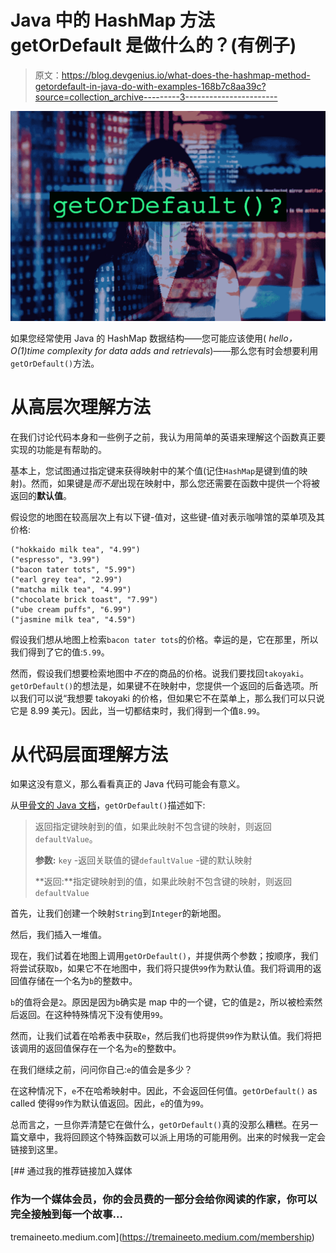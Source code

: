 # Java 中的 HashMap 方法 getOrDefault 是做什么的？(有例子)

> 原文：<https://blog.devgenius.io/what-does-the-hashmap-method-getordefault-in-java-do-with-examples-168b7c8aa39c?source=collection_archive---------3----------------------->

![](img/502d4e93e723c6b643debaba90276f78.png)

如果您经常使用 Java 的 HashMap 数据结构——您可能应该使用( *hello，O(1)time complexity for data adds and retrievals*)——那么您有时会想要利用`getOrDefault()`方法。

# 从高层次理解方法

在我们讨论代码本身和一些例子之前，我认为用简单的英语来理解这个函数真正要实现的功能是有帮助的。

基本上，您试图通过指定键来获得映射中的某个值(记住`HashMap`是键到值的映射)。然而，如果键是*而不是*出现在映射中，那么您还需要在函数中提供一个将被返回的**默认值**。

假设您的地图在较高层次上有以下键-值对，这些键-值对表示咖啡馆的菜单项及其价格:

```
("hokkaido milk tea", "4.99")
("espresso", "3.99")
("bacon tater tots", "5.99")
("earl grey tea", "2.99")
("matcha milk tea", "4.99")
("chocolate brick toast", "7.99")
("ube cream puffs", "6.99")
("jasmine milk tea", "4.59")
```

假设我们想从地图上检索`bacon tater tots`的价格。幸运的是，它在那里，所以我们得到了它的值:`5.99`。

然而，假设我们想要检索地图中*不在*的商品的价格。说我们要找回`takoyaki`。`getOrDefault()`的想法是，如果键不在映射中，您提供一个返回的后备选项。所以我们可以说“我想要 takoyaki 的价格，但如果它不在菜单上，那么我们可以只说它是 8.99 美元)。因此，当一切都结束时，我们得到一个值`8.99`。

# 从代码层面理解方法

如果这没有意义，那么看看真正的 Java 代码可能会有意义。

从[甲骨文的 Java 文档](https://docs.oracle.com/javase/8/docs/api/java/util/HashMap.html#getOrDefault-java.lang.Object-V-)，`getOrDefault()`描述如下:

> 返回指定键映射到的值，如果此映射不包含键的映射，则返回`defaultValue`。
> 
> **参数:** `key` -返回关联值的键`defaultValue` -键的默认映射
> 
> **返回:**指定键映射到的值，如果此映射不包含键的映射，则返回`defaultValue`

首先，让我们创建一个映射`String`到`Integer`的新地图。

然后，我们插入一堆值。

现在，我们试着在地图上调用`getOrDefault()`，并提供两个参数；按顺序，我们将尝试获取`b`，如果它不在地图中，我们将只提供`99`作为默认值。我们将调用的返回值存储在一个名为`b`的整数中。

`b`的值将会是`2`。原因是因为`b`确实是 map 中的一个键，它的值是`2`，所以被检索然后返回。在这种特殊情况下没有使用`99`。

然而，让我们试着在哈希表中获取`e`，然后我们也将提供`99`作为默认值。我们将把该调用的返回值保存在一个名为`e`的整数中。

在我们继续之前，问问你自己:`e`的值会是多少？

在这种情况下，`e`不在哈希映射中。因此，不会返回任何值。`getOrDefault()` as called 使得`99`作为默认值返回。因此，`e`的值为`99`。

总而言之，一旦你弄清楚它在做什么，`getOrDefault()`真的没那么糟糕。在另一篇文章中，我将回顾这个特殊函数可以派上用场的可能用例。出来的时候我一定会链接到这里。

[](https://tremaineeto.medium.com/membership) [## 通过我的推荐链接加入媒体

### 作为一个媒体会员，你的会员费的一部分会给你阅读的作家，你可以完全接触到每一个故事…

tremaineeto.medium.com](https://tremaineeto.medium.com/membership)